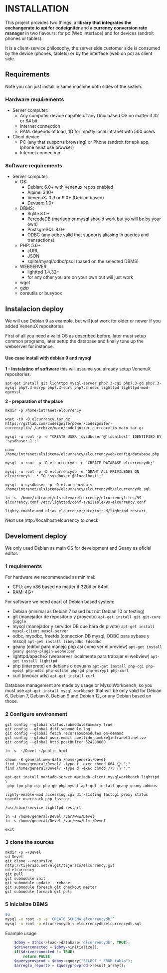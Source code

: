 # INSTALLATION

This project provides two things: a **library that integrates 
the exchangerate.io api for codeigniter** and **a currency conversion rate manager** 
in two flavours: for pc (Web interface) and for devices (androit phones or tables).

It is a client-service philosophy, the server side customer side is 
consumed by the device (phones, tablets) or by the interface (web on pc) as client side.

## Requirements

Note you can just install in same machine both sides of the sistem.

### Hardware requirements

* Server computer:
    * Any computer device capable of any Unix based OS no matter if 32 or 64 bit
    * Internet connection
    * RAM: depends of load, 1G for mostly local intranet with 500 users
* Client device
    * PC (any that supports browsing) or Phone (androit for apk app, Iphone must use browser)
    * Internet connection

### Software requirements

* Server computer:
    * OS: 
        * Debian: 6.0+ with venenux repos enabled
        * Alpine: 3.10+
        * VenenuX: 0.9 or 9.0+ (Debian based)
        * Devuan: 1.0+
    * DBMS:
        * Sqlite 3.0+
        * PercodaDB (mariadb or mysql should work but yo will be by your own)
        * PostsgreSQL 8.0+
        * ODBC (any odbc valid that supports aliasing in queries and transactions)
    * PHP: 5.6+
        * cURL
        * JSON
        * sqlite/mysql/odbc/psql (based on the selected DBMS)
    * WEBSERVER
        * lighttpd 1.4.32+
        * for any other you are on your own but will just work
    * wget
    * gzip
    * coreutils or busybox

## Instalacion deploy

We will use Debian 9 as example, but will just work for older or newer if 
you added VenenuX repositories

First of all you need a valid OS as described before, later must setup common 
programs, later setup the database and finally tune up the webserver for instance.

#### Use case install with debian 9 and mysql

**1 - Instalatino of software** this will assume you already setup VenenuX repositories.


```
apt-get install git lighttpd mysql-server php7.3-cgi php7.3-gd php7.3-mysql php7.3-mcryp php7.3-curl php7.3-odbc lighttpd lighttpd-mod-openssl
```

**2 - preparation of the place**

```
mkdir -p /home/intranet/elcurrency

wget -t0 -O elcurrency.tar.gz https://gitlab.com/codeigniterpower/codeigniter-currencylib/-/archive/main/codeigniter-currencylib-main.tar.gz

mysql -u root -p -e "CREATE USER 'sysdbuser'@'localhost' IDENTIFIED BY  'sysdbuser.1';"

nano  /home/intranet/elsistema/elcurrency/elcurrencyweb/config/database.php

mysql -u root -p -D elcurrencydb -e "CREATE DATABASE elcurrencydb;"

mysql -u root -p -D elcurrencydb -e "GRANT ALL PRIVILEGES ON elcurrency% . * TO 'sysdbuser'@'localhost';"

mysql -u sysdbuser -p -D elcurrencydb < /home/intranet/elsistema/elcurrency/elcurrencydb/elcurrencydb.sql

ln -s  /home/intranet/elsistema/elcurrency/elcurrencyfiles/99-elcurrency.conf /etc/lighttpd/conf-available/99-elcurrency.conf

lighty-enable-mod alias elcurrency;/etc/init.d/lighttpd restart
```

Next use http://localhost/elcurrency  to check

## Develoment deploy

We only used Debian as main OS for development and Geany as oficial editor.

### 1 requirements

For hardware we recommended as minimal:

* CPU: any x86 based no matter if 32bit or 64bit
* RAM: 4G+

For software we need apart of Debian based system:

* Debian (minimal as Debian 7 based but not Debian 10 or testing)
* git (manejador de repositorio y proyecto) `apt-get install git git-core giggle`
* mysql (manejador y servidor DB que hara de pivote) `apt-get install mysql-client mysql-server`
* odbc, myodbc, freetds (coneccion DB mysql, ODBC para sybase y mssql) `apt-get install libmyodbc tdsodbc`
* geany (editor para manejo php asi como ver el preview) `apt-get install geany geany-plugin-webhelper`
* lighttpd/apache2 (webserver localmente para trabajar el webview) `apt-get install lighttpd`
* php (interprete) en debians o devuans `apt-get install php-cgi php-mysql php-odbc php-sqlite php-gd php-mcrypt php-curl`
* curl (invocar urls) `apt-get install curl`

Database management are made by usage or MysqlWorkbench, so you must use `apt-get install mysql-workbench` 
that will be only valid for Debian 6, Debian 7, Debian 8, Debian 9 and Debian 12, or any Debian based on those.

### 2 Configure environment

```
git config --global status.submoduleSummary true
git config --global diff.submodule log
git config --global fetch.recurseSubmodules on-demand
git config --global user.email apellido_nombre@intranet1.net.ve
git config --global http.postBuffer 524288000

ln -s  ~/Devel ~/public_html

chown -R general:www-data /home/general/Devel
find /home/general/Devel/ -type f -exec chmod 664 {} ";"
find /home/general/Devel/ -type d -exec chmod 775 {} ";"

apt-get install mariadb-server mariadb-client mysqlworkbench lighttpd \
 php-fpm php-cgi php-gd php-mysql apt-get install geany geany-addons

lighty-enable-mod accesslog cgi dir-listing fastcgi proxy status userdir usertrack php-fastcgi

/usr/sbin/service lighttpd restart

ln -s /home/general/Devel /var/www/Devel
ln -s /home/general/Devel /var/www/html/Devel

exit
```

### 3 clone the sources


``` 
mkdir -p ~/Devel
cd Devel
git clone --recursive http://tijerazo.net/elgit/tijerazo/elcurrency.git
cd elcurrency
git pull
git submodule init
git submodule update --rebase
git submodule foreach git checkout master
git submodule foreach git pull
```

### 5 Inicialize DBMS


``` bash
su
mysql -u root -p -e 'CREATE SCHEMA elcurrencydb'`
mysql -u root -p elcurrencydb < elcurrencydb/elcurrencydb.sql
```

Example usage


``` php
	$dbmy = $this->load->database('elcurrencydb', TRUE);
	$driverconected = $dbmy->initialize();
	if($driverconected != TRUE)
		return FALSE;
	$queryprovprod = $dbmy->query("SELECT * FROM tabla");
	$arreglo_reporte = $queryprovprod->result_array();
```

